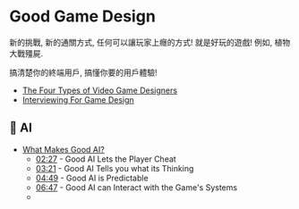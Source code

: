 # Good Game Design

新的挑戰, 新的通關方式, 任何可以讓玩家上癮的方式! 就是好玩的遊戲!
例如, 植物大戰殭屍.

搞清楚你的終端用戶, 搞懂你要的用戶體驗!

- [The Four Types of Video Game Designers](https://www.youtube.com/watch?v=suhANDk1h40&ab_channel=ExtraHistory)
- [Interviewing For Game Design](https://www.youtube.com/watch?v=uUQKbowVsIE&ab_channel=GDC)

## 🤖 AI

- [What Makes Good AI?](https://www.youtube.com/watch?v=9bbhJi0NBkk&ab_channel=GameMaker%27sToolkit)
  - [02:27](https://www.youtube.com/watch?v=9bbhJi0NBkk&t=147s) - Good AI Lets the Player Cheat
  - [03:21](https://www.youtube.com/watch?v=9bbhJi0NBkk&t=201s) - Good AI Tells you what its Thinking
  - [04:49](https://www.youtube.com/watch?v=9bbhJi0NBkk&t=289s) - Good AI is Predictable
  - [06:47](https://www.youtube.com/watch?v=9bbhJi0NBkk&t=407s) - Good AI can Interact with the Game's Systems
  - 
